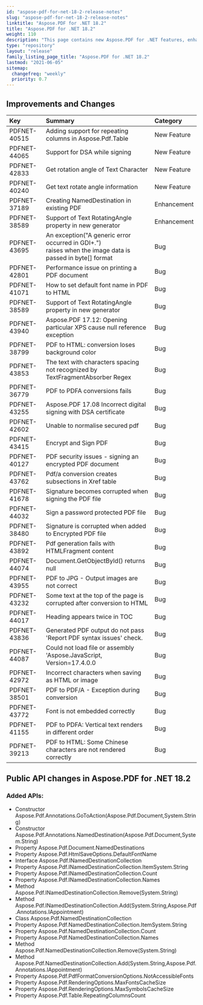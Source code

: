 ```yaml
---
id: "aspose-pdf-for-net-18-2-release-notes"
slug: "aspose-pdf-for-net-18-2-release-notes"
linktitle: "Aspose.PDF for .NET 18.2"
title: "Aspose.PDF for .NET 18.2"
weight: 110
description: "This page contains new Aspose.PDF for .NET features, enhancement, and bug fixes in 2018, version 18.2."
type: "repository"
layout: "release"
family_listing_page_title: "Aspose.PDF for .NET 18.2"
lastmod: "2021-06-05"
sitemap:
  changefreq: "weekly"
  priority: 0.7
---
```


## Improvements and Changes

|**Key**|**Summary**|**Category**|
| :- | :- | :- |
|PDFNET-40515|Adding support for repeating columns in Aspose.Pdf.Table|New Feature|
|PDFNET-44065|Support for DSA while signing|New Feature|
|PDFNET-42833|Get rotation angle of Text Character|New Feature|
|PDFNET-40240|Get text rotate angle information|New Feature|
|PDFNET-37189|Creating NamedDestination in existing PDF|Enhancement|
|PDFNET-38589|Support of Text RotatingAngle property in new generator|Enhancement|
|PDFNET-43695|An exception("A generic error occurred in GDI+.") <br>raises when the image data is passed in byte[] format |Bug|
|PDFNET-42801|Performance issue on printing a PDF document|Bug|
|PDFNET-41071|How to set default font name in PDF to HTML|Bug|
|PDFNET-38589|Support of Text RotatingAngle property in new generator|Bug|
|PDFNET-43940|Aspose.PDF 17.12: Opening particular XPS cause null reference exception|Bug|
|PDFNET-38799|PDF to HTML: conversion loses background color |Bug|
|PDFNET-43853|The text with characters spacing not recognized by TextFragmentAbsorber Regex |Bug|
|PDFNET-36779|PDF to PDFA conversions fails |Bug|
|PDFNET-43255|Aspose.PDF 17.08 Incorrect digital signing with DSA certificate |Bug|
|PDFNET-42602|Unable to normalise secured pdf |Bug|
|PDFNET-43415|Encrypt and Sign PDF|Bug|
|PDFNET-40127|PDF security issues - signing an encrypted PDF document |Bug|
|PDFNET-43762|Pdf/a conversion creates subsections in Xref table |Bug|
|PDFNET-41678|Signature becomes corrupted when signing the PDF file|Bug|
|PDFNET-44032|Sign a password protected PDF file|Bug|
|PDFNET-38480|Signature is corrupted when added to Encrypted PDF file|Bug|
|PDFNET-43892|Pdf generation fails with HTMLFragment content|Bug|
|PDFNET-44074|Document.GetObjectById() returns null|Bug|
|PDFNET-43955|PDF to JPG - Output images are not correct|Bug|
|PDFNET-43232|Some text at the top of the page is corrupted after conversion to HTML|Bug|
|PDFNET-44017|Heading appears twice in TOC |Bug|
|PDFNET-43836|Generated PDF output do not pass 'Report PDF syntax issues' check.|Bug|
|PDFNET-44087|Could not load file or assembly 'Aspose.JavaScript, Version=17.4.0.0 |Bug|
|PDFNET-42972|Incorrect characters when saving as HTML or image|Bug|
|PDFNET-38501|PDF to PDF/A - Exception during conversion |Bug|
|PDFNET-43772|Font is not embedded correctly|Bug|
|PDFNET-41155|PDF to PDFA: Vertical text renders in different order|Bug|
|PDFNET-39213|PDF to HTML: Some Chinese characters are not rendered correctly|Bug|

## Public API changes in Aspose.PDF for .NET 18.2

### Added APIs:

* Constructor Aspose.Pdf.Annotations.GoToAction(Aspose.Pdf.Document,System.String)
* Constructor Aspose.Pdf.Annotations.NamedDestination(Aspose.Pdf.Document,System.String)
* Property Aspose.Pdf.Document.NamedDestinations
* Property Aspose.Pdf.HtmlSaveOptions.DefaultFontName
* Interface Aspose.Pdf.INamedDestinationCollection
* Property Aspose.Pdf.INamedDestinationCollection.ItemSystem.String
* Property Aspose.Pdf.INamedDestinationCollection.Count
* Property Aspose.Pdf.INamedDestinationCollection.Names
* Method Aspose.Pdf.INamedDestinationCollection.Remove(System.String)
* Method Aspose.Pdf.INamedDestinationCollection.Add(System.String,Aspose.Pdf.Annotations.IAppointment)
* Class Aspose.Pdf.NamedDestinationCollection
* Property Aspose.Pdf.NamedDestinationCollection.ItemSystem.String
* Property Aspose.Pdf.NamedDestinationCollection.Count
* Property Aspose.Pdf.NamedDestinationCollection.Names
* Method Aspose.Pdf.NamedDestinationCollection.Remove(System.String)
* Method Aspose.Pdf.NamedDestinationCollection.Add(System.String,Aspose.Pdf.Annotations.IAppointment)
* Property Aspose.Pdf.PdfFormatConversionOptions.NotAccessibleFonts
* Property Aspose.Pdf.RenderingOptions.MaxFontsCacheSize
* Property Aspose.Pdf.RenderingOptions.MaxSymbolsCacheSize
* Property Aspose.Pdf.Table.RepeatingColumnsCount

